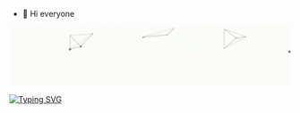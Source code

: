 - 👋 Hi everyone

![Header](./intro.gif)

[![Typing SVG](https://readme-typing-svg.demolab.com?font=Fira+Code&weight=900&pause=1000&color=7BF718&background=C0251C00&center=true&vCenter=true&multiline=true&width=435&lines=Hi+there+my+name+is+Morteza)](https://git.io/typing-svg)
<!---
Farhadi-Morteza/Farhadi-Morteza is a ✨ special ✨ repository because its `README.md` (this file) appears on your GitHub profile.
You can click the Preview link to take a look at your changes.
--->
